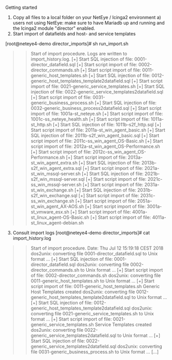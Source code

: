 Getting started

1) Copy all files to a local folder on your NetEye / Icinga2 environment
   a) users not using NetEye: make sure to have Mariadb up and running and the Icinga2 module "director" enabled.
2) Start import of datafields and host- and service templates

[root@neteye4-demo director_imports]# sh run_import.sh
>> Start of import procedure. Logs are written to import_history.log.
[+] Start SQL injection of file: 0001-director_datafield.sql
[+] Start script import of file: 0002-director_commands.sh
[+] Start script import of file: 0011-generic_host_templates.sh
[+] Start SQL injection of file: 0012-generic_host_templates_template2datafield.sql
[+] Start script import of file: 0021-generic_service_templates.sh
[+] Start SQL injection of file: 0022-generic_service_templates2datafield.sql
[+] Start script import of file: 0031-generic_business_process.sh
[+] Start SQL injection of file: 0032-generic_business_process2datafield.sql
[+] Start script import of file: 1001a-st_neteye.sh
[+] Start script import of file: 1001c-ss_neteye_health.sh
[+] Start script import of file: 1011a-st_http.sh
[+] Start SQL injection of file: 1011b-s2f_http.sql
[+] Start script import of file: 2011a-st_win_agent_basic.sh
[+] Start SQL injection of file: 2011b-s2f_win_agent_basic.sql
[+] Start script import of file: 2011c-ss_win_agent_OS-Basic.sh
[+] Start script import of file: 2012a-st_win_agent_OS-Performance.sh
[+] Start script import of file: 2012c-ss_win_agent_OS-Performance.sh
[+] Start script import of file: 2013a-st_win_agent_extra.sh
[+] Start SQL injection of file: 2013b-s2f_win_agent_extra.sql
[+] Start script import of file: 2021a-st_win_mssql-server.sh
[+] Start SQL injection of file: 2021b-s2f_win_mssql-server.sql
[+] Start script import of file: 2021c-ss_win_mssql-server.sh
[+] Start script import of file: 2031a-st_win_exchange.sh
[+] Start SQL injection of file: 2031b-s2f_win_exchange.sql
[+] Start script import of file: 2031c-ss_win_exchange.sh
[+] Start script import of file: 2051a-st_win_agent_AX-AOS.sh
[+] Start script import of file: 3001a-st_vmware_esx.sh
[+] Start script import of file: 4001a-st_linux_agent-OS-Basic.sh
[+] Start script import of file: 4011a-st_linux_agent-debian.sh

3) Consult import logs
[root@neteye4-demo director_imports]# cat import_history.log
>> Start of import procedure. Date:  Thu Jul 12 15:19:18 CEST 2018
dos2unix: converting file 0001-director_datafield.sql to Unix format ...
[+] Start SQL injection of file: 0001-director_datafield.sql
dos2unix: converting file 0002-director_commands.sh to Unix format ...
[+] Start script import of file: 0002-director_commands.sh
dos2unix: converting file 0011-generic_host_templates.sh to Unix format ...
[+] Start script import of file: 0011-generic_host_templates.sh
Generic Host Templates created
dos2unix: converting file 0012-generic_host_templates_template2datafield.sql to Unix format ...
[+] Start SQL injection of file: 0012-generic_host_templates_template2datafield.sql
dos2unix: converting file 0021-generic_service_templates.sh to Unix format ...
[+] Start script import of file: 0021-generic_service_templates.sh
Service Templates created
dos2unix: converting file 0022-generic_service_templates2datafield.sql to Unix format ...
[+] Start SQL injection of file: 0022-generic_service_templates2datafield.sql
dos2unix: converting file 0031-generic_business_process.sh to Unix format ...
[...]